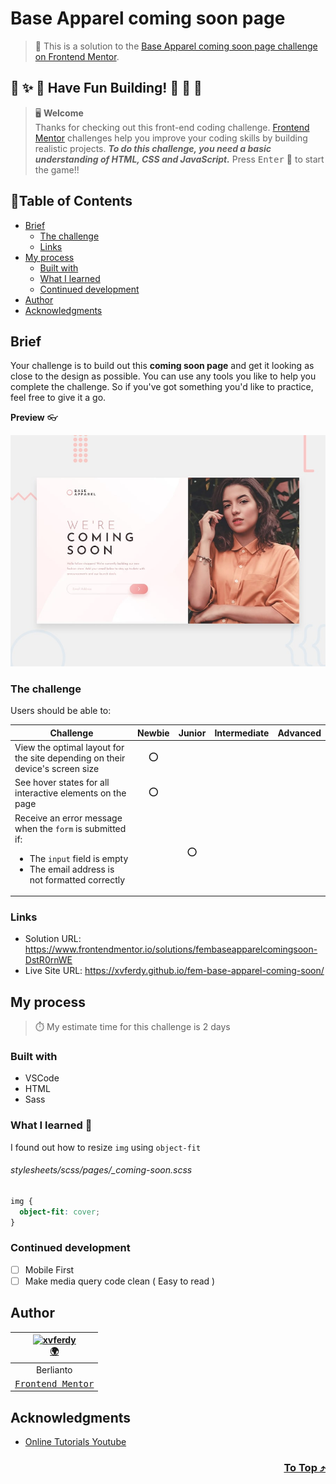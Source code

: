 # Base Apparel coming soon page

> 🔖 This is a solution to the [Base Apparel coming soon page challenge on Frontend Mentor](https://www.frontendmentor.io/challenges/base-apparel-coming-soon-page-5d46b47f8db8a7063f9331a0).

## 🌈 ✨ 🎉 Have Fun Building! 🚀 🎊 🎈
> 🖥️ **Welcome** <br>
> Thanks for checking out this front-end coding challenge.
[Frontend Mentor](https://www.frontendmentor.io) challenges help you improve your coding skills by building realistic projects.
***To do this challenge, you need a basic understanding of HTML, CSS and JavaScript.*** Press <kbd>Enter</kbd> 🚀 to start the game!!

## 📍Table of Contents
- [Brief](#brief)
	- [The challenge](#the-challenge)
	- [Links](#links)
- [My process](#my-process)
	- [Built with](#built-with)
	- [What I learned](#what-i-learned-)
	- [Continued development](#continued-development)
- [Author](#author)
- [Acknowledgments](#acknowledgments)

## Brief
Your challenge is to build out this **coming soon page** and get it looking as close to the design as possible. You can use any tools you like to help you complete the challenge. So if you've got something you'd like to practice, feel free to give it a go.

**Preview** :eyeglasses:

![Design preview for the Base Apparel coming soon page coding challenge](./design/desktop-preview.jpg)

### The challenge
Users should be able to:

| Challenge | Newbie | Junior | Intermediate | Advanced |
| --- | :---: | :---: | :---: | :---: |
| View the optimal layout for the site depending on their device's screen size | ⭕ |  |  |  |
| See hover states for all interactive elements on the page | ⭕ |  |  |  |
| Receive an error message when the `form` is submitted if: <ul><li>The `input` field is empty</li><li>The email address is not formatted correctly</li></ul> |  | ⭕ |  |  |


### Links
- Solution URL: https://www.frontendmentor.io/solutions/fembaseapparelcomingsoon-DstR0rnWE
- Live Site URL: https://xvferdy.github.io/fem-base-apparel-coming-soon/

## My process
> ⏱️ My estimate time for this challenge is 2 days
### Built with
- VSCode
- HTML
- Sass

### What I learned 🥳
I found out how to resize `img` using `object-fit`
###### stylesheets/scss/pages/\_coming-soon.scss
```scss
img {
  object-fit: cover;
}
```

### Continued development
- [ ] Mobile First
- [ ] Make media query code clean ( Easy to read )

## Author
| [<img src="https://avatars.githubusercontent.com/u/47988956?v=4" alt="xvferdy" width="100px"/>](https://github.com/xvferdy) </br> [🌍](https://berlianto.netlify.app/) |
|:---:| 
| Berlianto | 
| [<samp>Frontend Mentor<samp>](https://www.frontendmentor.io/profile/xvferdy) | 

## Acknowledgments
- [Online Tutorials Youtube](https://www.youtube.com/watch?v=HzJngc-Se9Q "Online Tutorials Youtube")

<h3 align="right">
      <a href="#base-apparel-coming-soon-page">To Top ⤴️</a>
</h3>
